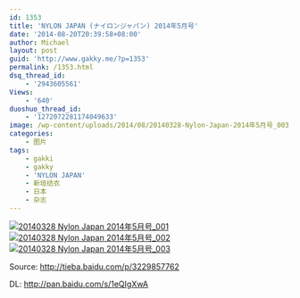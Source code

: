 ```yaml
---
id: 1353
title: 'NYLON JAPAN (ナイロンジャパン) 2014年5月号'
date: '2014-08-20T20:39:58+08:00'
author: Michael
layout: post
guid: 'http://www.gakky.me/?p=1353'
permalink: /1353.html
dsq_thread_id:
    - '2943605561'
Views:
    - '640'
duoshuo_thread_id:
    - '1272072281174049633'
image: /wp-content/uploads/2014/08/20140328-Nylon-Japan-2014年5月号_003.jpg
categories:
    - 图片
tags:
    - gakki
    - gakky
    - 'NYLON JAPAN'
    - 新垣结衣
    - 日本
    - 杂志
---
```


[![20140328 Nylon Japan 2014年5月号_001](http://www.yui-aragaki.org/wp-content/uploads/2014/08/20140328-Nylon-Japan-2014年5月号_001.jpg)](http://www.yui-aragaki.org/wp-content/uploads/2014/08/20140328-Nylon-Japan-2014年5月号_001.jpg "20140328 Nylon Japan 2014年5月号_001") [![20140328 Nylon Japan 2014年5月号_002](http://www.yui-aragaki.org/wp-content/uploads/2014/08/20140328-Nylon-Japan-2014年5月号_002.jpg)](http://www.yui-aragaki.org/wp-content/uploads/2014/08/20140328-Nylon-Japan-2014年5月号_002.jpg "20140328 Nylon Japan 2014年5月号_002") [![20140328 Nylon Japan 2014年5月号_003](http://www.yui-aragaki.org/wp-content/uploads/2014/08/20140328-Nylon-Japan-2014年5月号_003.jpg)](http://www.yui-aragaki.org/wp-content/uploads/2014/08/20140328-Nylon-Japan-2014年5月号_003.jpg "20140328 Nylon Japan 2014年5月号_003")

Source: <http://tieba.baidu.com/p/3229857762>

DL: <http://pan.baidu.com/s/1eQIgXwA>